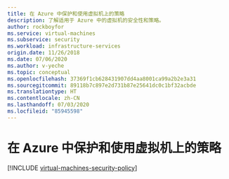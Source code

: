 ```yaml
---
title: 在 Azure 中保护和使用虚拟机上的策略
description: 了解适用于 Azure 中的虚拟机的安全性和策略。
author: rockboyfor
ms.service: virtual-machines
ms.subservice: security
ms.workload: infrastructure-services
origin.date: 11/26/2018
ms.date: 07/06/2020
ms.author: v-yeche
ms.topic: conceptual
ms.openlocfilehash: 37369f1cb628431907dd4aa8001ca99a2b2e3a31
ms.sourcegitcommit: 89118b7c897e2d731b87e25641dc0c1bf32acbde
ms.translationtype: HT
ms.contentlocale: zh-CN
ms.lasthandoff: 07/03/2020
ms.locfileid: "85945598"
---
```

# <a name="secure-and-use-policies-on-virtual-machines-in-azure"></a>在 Azure 中保护和使用虚拟机上的策略

[!INCLUDE [virtual-machines-security-policy](../../../includes/virtual-machines-security-policy.md)]

<!-- Update_Description: update meta properties, wording update, update link -->

